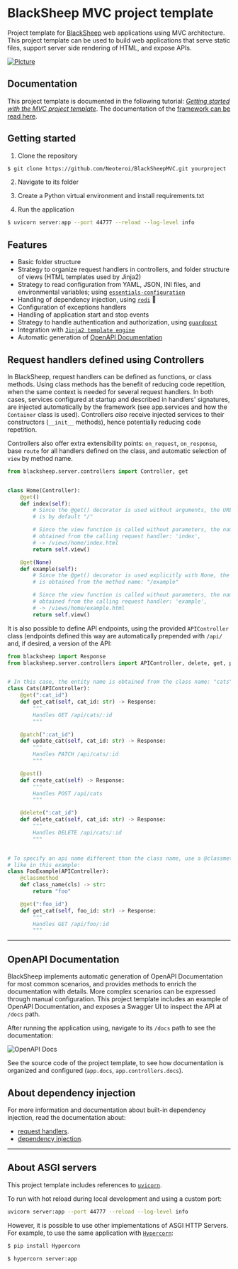 # BlackSheep MVC project template
Project template for [BlackSheep](https://github.com/Neoteroi/BlackSheep)
web applications using MVC architecture. This project template can be used to
build web applications that serve static files, support server side rendering
of HTML, and expose APIs.

[![Picture](https://www.neoteroi.dev/blacksheep/img/mvc-template-home.png)](#blacksheep-mvc-project-template)

## Documentation
This project template is documented in the following tutorial:
[_Getting started with the MVC project template_](https://www.neoteroi.dev/blacksheep/mvc-project-template/).
The documentation of the [framework can be read here](https://www.neoteroi.dev/blacksheep/).

## Getting started
1. Clone the repository

```bash
$ git clone https://github.com/Neoteroi/BlackSheepMVC.git yourproject
```

2. Navigate to its folder

3. Create a Python virtual environment and install requirements.txt

4. Run the application
```bash
$ uvicorn server:app --port 44777 --reload --log-level info
```

## Features
* Basic folder structure
* Strategy to organize request handlers in controllers, and folder structure of
  views (HTML templates used by Jinja2)
* Strategy to read configuration from YAML, JSON, INI files, and environmental
  variables; using
  [`essentials-configuration`](https://github.com/Neoteroi/essentials-configuration)
* Handling of dependency injection, using
  [`rodi`](https://github.com/Neoteroi/rodi) :tulip:
* Configuration of exceptions handlers
* Handling of application start and stop events
* Strategy to handle authentication and authorization, using
  [`guardpost`](https://github.com/Neoteroi/GuardPost)
* Integration with [`Jinja2 template
  engine`](http://jinja.pocoo.org/docs/2.10/)
* Automatic generation of [OpenAPI
  Documentation](https://swagger.io/specification/)

## Request handlers defined using Controllers
In BlackSheep, request handlers can be defined as functions, or class methods.
Using class methods has the benefit of reducing code repetition, when the same
context is needed for several request handlers. In both cases, services
configured at startup and described in handlers' signatures, are injected
automatically by the framework (see app.services and how the `Container` class
is used). Controllers *also* receive injected services to their constructors
(`__init__` methods), hence potentially reducing code repetition.

Controllers also offer extra extensibility points: `on_request`, `on_response`,
base `route` for all handlers defined on the class, and automatic selection of
`view` by method name.

```python
from blacksheep.server.controllers import Controller, get


class Home(Controller):
    @get()
    def index(self):
        # Since the @get() decorator is used without arguments, the URL path
        # is by default "/"

        # Since the view function is called without parameters, the name is
        # obtained from the calling request handler: 'index',
        # -> /views/home/index.html
        return self.view()

    @get(None)
    def example(self):
        # Since the @get() decorator is used explicitly with None, the URL path
        # is obtained from the method name: "/example"

        # Since the view function is called without parameters, the name is
        # obtained from the calling request handler: 'example',
        # -> /views/home/example.html
        return self.view()
```

It is also possible to define API endpoints, using the provided `APIController`
class (endpoints defined this way are automatically prepended with `/api/` and,
if desired, a version of the API:

```python
from blacksheep import Response
from blacksheep.server.controllers import APIController, delete, get, patch, post


# In this case, the entity name is obtained from the class name: "cats"
class Cats(APIController):
    @get(":cat_id")
    def get_cat(self, cat_id: str) -> Response:
        """
        Handles GET /api/cats/:id
        """

    @patch(":cat_id")
    def update_cat(self, cat_id: str) -> Response:
        """
        Handles PATCH /api/cats/:id
        """

    @post()
    def create_cat(self) -> Response:
        """
        Handles POST /api/cats
        """

    @delete(":cat_id")
    def delete_cat(self, cat_id: str) -> Response:
        """
        Handles DELETE /api/cats/:id
        """


# To specify an api name different than the class name, use a @classmethod called "class_name",
# like in this example:
class FooExample(APIController):
    @classmethod
    def class_name(cls) -> str:
        return "foo"

    @get(":foo_id")
    def get_cat(self, foo_id: str) -> Response:
        """
        Handles GET /api/foo/:id
        """
```

---

## OpenAPI Documentation
BlackSheep implements automatic generation of OpenAPI Documentation for most
common scenarios, and provides methods to enrich the documentation with
details. More complex scenarios can be expressed through manual configuration.
This project template includes an example of OpenAPI Documentation, and exposes
a Swagger UI to inspect the API at `/docs` path.

After running the application using, navigate to its `/docs` path to see the
documentation:

![OpenAPI Docs](https://www.neoteroi.dev/blacksheep/img/openapi-docs.png)

See the source code of the project template, to see how documentation is
organized and configured (`app.docs`, `app.controllers.docs`).

## About dependency injection
For more information and documentation about built-in dependency injection,
read the documentation about:

* [request handlers](https://www.neoteroi.dev/blacksheep/request-handlers/).
* [dependency injection](https://www.neoteroi.dev/blacksheep/dependency-injection/).

---

## About ASGI servers
This project template includes references to [`uvicorn`](uvicorn.org).

To run with hot reload during local development and using a custom port:

```bash
uvicorn server:app --port 44777 --reload --log-level info
```

However, it is possible to use other implementations of ASGI HTTP Servers.
For example, to use the same application with [`Hypercorn`](https://pypi.org/project/Hypercorn/):

```bash
$ pip install Hypercorn

$ hypercorn server:app
```
